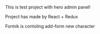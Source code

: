 This is test project with hero admin panel!

Project has made by React + Redux

Formik is contoling add-form new character

